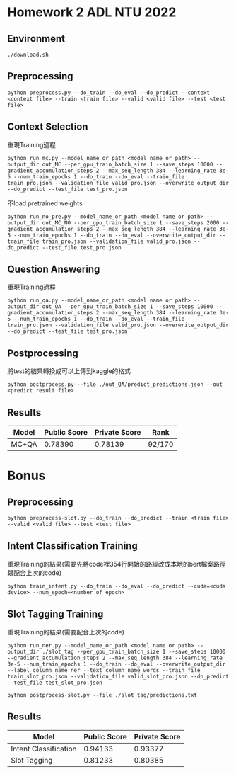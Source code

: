 # Homework 2 ADL NTU 2022

## Environment

```shell
./download.sh
```

## Preprocessing

```shell
python preprocess.py --do_train --do_eval --do_predict --context <context file> --train <train file> --valid <valid file> --test <test file>
```

## Context Selection

重現Training過程

```shell
python run_mc.py --model_name_or_path <model name or path> --output_dir out_MC --per_gpu_train_batch_size 1 --save_steps 10000 --gradient_accumulation_steps 2 --max_seq_length 384 --learning_rate 3e-5 --num_train_epochs 1 --do_train --do_eval --train_file train_pro.json --validation_file valid_pro.json --overwrite_output_dir --do_predict --test_file test_pro.json
```

不load pretrained weights

```shell
python run_no_pre.py --model_name_or_path <model name or path> --output_dir out_MC_NO --per_gpu_train_batch_size 1 --save_steps 2000 --gradient_accumulation_steps 2 --max_seq_length 384 --learning_rate 3e-5 --num_train_epochs 1 --do_train --do_eval --overwrite_output_dir --train_file train_pro.json --validation_file valid_pro.json --do_predict --test_file test_pro.json
```

## Question Answering

重現Training過程

```shell
python run_qa.py --model_name_or_path <model name or path> --output_dir out_QA --per_gpu_train_batch_size 1 --save_steps 10000 --gradient_accumulation_steps 2 --max_seq_length 384 --learning_rate 3e-5 --num_train_epochs 1 --do_train --do_eval --train_file train_pro.json --validation_file valid_pro.json --overwrite_output_dir --do_predict --test_file test_pro.json
```

## Postprocessing

將test的結果轉換成可以上傳到kaggle的格式

```shell
python postprocess.py --file ./out_QA/predict_predictions.json --out <predict result file>
```

## Results

| Model | Public Score | Private Score | Rank   |
| ----- | ------------ | ------------- | ------ |
| MC+QA | 0.78390      | 0.78139       | 92/170 |

# Bonus

## Preprocessing

```shell
python preprocess-slot.py --do_train --do_predict --train <train file> --valid <valid file> --test <test file>
```

## Intent Classification Training

重現Training的結果(需要先將code裡354行開始的路經改成本地的bert檔案路徑跟配合上次的code)

```shell
python train_intent.py --do_train --do_eval --do_predict --cuda=<cuda device> --num_epoch=<number of epoch>
```

## Slot Tagging Training

重現Training的結果(需要配合上次的code)

```shell
python run_ner.py --model_name_or_path <model name or path> --output_dir ./slot_tag --per_gpu_train_batch_size 1 --save_steps 10000 --gradient_accumulation_steps 2 --max_seq_length 384 --learning_rate 3e-5 --num_train_epochs 1 --do_train --do_eval --overwrite_output_dir --label_column_name ner --text_column_name words --train_file train_slot_pro.json --validation_file valid_slot_pro.json --do_predict --test_file test_slot_pro.json

python postprocess-slot.py --file ./slot_tag/predictions.txt
```

## Results

| Model                 | Public Score | Private Score |
| --------------------- | ------------ | ------------- |
| Intent Classification | 0.94133      | 0.93377       |
| Slot Tagging          | 0.81233      | 0.80385       |
